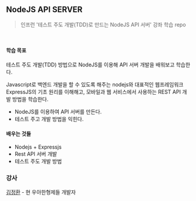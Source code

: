 ## NodeJS API SERVER

> 인프런 '테스트 주도 개발(TDD)로 만드는 NodeJS API 서버' 강좌 학습 repo

​    

#### 학습 목표

테스트 주도 개발(TDD) 방법으로 NodeJS를 이용해 API 서버 개발을 배워보고 학습한다.

Javascript로 백엔드 개발을 할 수 있도록 해주는 nodejs와 대표적인 웹프레임워크 ExpressJS의 기초 원리를 이해해고, 모바일과 웹 서비스에서 사용하는 REST API 개발 방법을 학습한다.

* NodeJS를 이용하여 API 서버를 만든다.
* 테스트 주고 개발 방법을 익힌다.

  

#### 배우는 것들

* Nodejs + Expressjs
* Rest API 서버 개발
* 테스트 주도 개발 방법

  

### 강사

[김정환](http://blog.jeonghwan.net/) - 현 우아한형제들 개발자